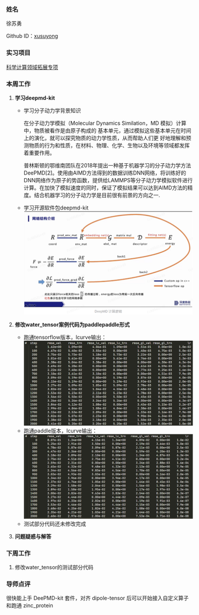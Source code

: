 ### 姓名
徐苏勇

Github ID：[xusuyong](https://github.com/xusuyong)

### 实习项目
[科学计算领域拓展专项](https://github.com/PaddlePaddle/community/blob/master/hackathon/hackathon_5th/%E3%80%90PaddlePaddle%20Hackathon%205th%E3%80%91%E9%A3%9E%E6%A1%A8%E6%8A%A4%E8%88%AA%E8%AE%A1%E5%88%92%E9%9B%86%E8%AE%AD%E8%90%A5%E9%A1%B9%E7%9B%AE%E5%90%88%E9%9B%86.md#%E9%A1%B9%E7%9B%AE%E5%8D%81%E4%B8%89%E7%A7%91%E5%AD%A6%E8%AE%A1%E7%AE%97%E9%A2%86%E5%9F%9F%E6%8B%93%E5%B1%95%E4%B8%93%E9%A1%B9)

### 本周工作

1. **学习deepmd-kit**
   
   * 学习分子动力学背景知识

      在分子动力学模拟（Molecular Dynamics Similation，MD 模拟）计算中，物质被看作是由原子构成的 基本单元，通过模拟这些基本单元在时间上的演化，就可以探究物质的动力学性质，从而帮助人们更 好地理解和预测物质的行为和性质，在材料、物理、化学、生物以及环境等领域都发挥着重要作用。
   
      普林斯顿的鄂维南团队在2018年提出一种基于机器学习的分子动力学方法DeePMD[2]。使用由AIMD方法得到的数据训练DNN网络，将训练好的DNN网络作为原子的势函数，提供给LAMMPS等分子动力学模拟软件进行计算。在加快了模拟速度的同时，保证了模拟结果可以达到AIMD方法的精度。结合机器学习的分子动力学是目前很有前景的方向之一.
   
   * 学习开源软件包deepmd-kit
      ![](assets/img_deepmd.png)
   
2. **修改water_tensor案例代码为paddlepaddle形式**

   * 跑通tensorflow版本，lcurve输出：
      ![](assets/img_tf_lcurve.png)
   * 跑通paddle版本，lcurve输出：
      ![](assets/img_paddle_lcurve.png)
   * 测试部分代码还未修改完成
3. **问题疑惑与解答**

### 下周工作

1. 修改water_tensor的测试部分代码

### 导师点评

很快能上手 DeePMD-kit 套件，对齐 dipole-tensor 后可以开始接入自定义算子和跑通 zinc_protein
